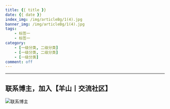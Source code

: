 ```yaml
---
title: {{ title }}
date: {{ date }}
index_img: /img/articleBg/1(4).jpg
banner_img: /img/articleBg/1(4).jpg
tags:
    - 标签一
    - 标签一
category:
    - [一级分类, 二级分类]
    - [一级分类, 二级分类]
    - [一级分类]
comment: off
---
```


---

## 联系博主，加入【羊山丨交流社区】
![联系博主](/img/icon/wechatFindMe.png)